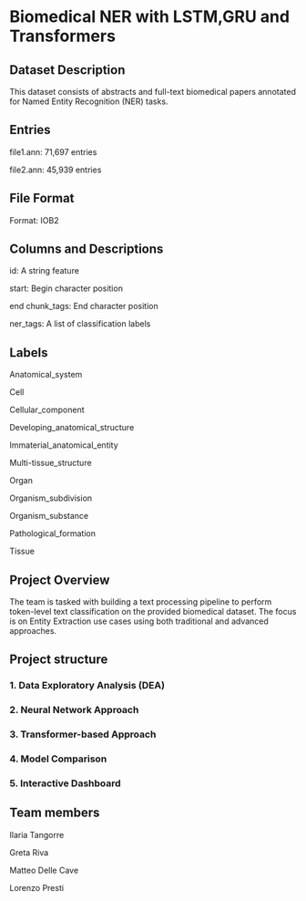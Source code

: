 # Biomedical NER with LSTM,GRU and Transformers

## Dataset Description
This dataset consists of abstracts and full-text biomedical papers annotated for Named Entity Recognition (NER) tasks.

## Entries
file1.ann: 71,697 entries

file2.ann: 45,939 entries

## File Format
Format: IOB2

## Columns and Descriptions
id: A string feature

start: Begin character position

end chunk_tags: End character position

ner_tags: A list of classification labels

## Labels 
Anatomical_system

Cell

Cellular_component

Developing_anatomical_structure

Immaterial_anatomical_entity

Multi-tissue_structure

Organ

Organism_subdivision

Organism_substance

Pathological_formation

Tissue

## Project Overview
The team is tasked with building a text processing pipeline to perform token-level text classification on the provided biomedical dataset. The focus is on Entity Extraction use cases using both traditional and advanced approaches.

## Project structure
### 1. Data Exploratory Analysis (DEA)
### 2. Neural Network Approach
### 3. Transformer-based Approach
### 4. Model Comparison
### 5. Interactive Dashboard

## Team members
Ilaria Tangorre

Greta Riva 

Matteo Delle Cave

Lorenzo Presti




